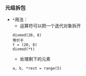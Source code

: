 ### 元组拆包* `*`用法：    * 运算符可以把一个迭代对象拆开    ```    divmod(20, 8)    等价于    t = (20, 8)    divmod(*t)    ```    * 处理剩下的元素    ```    a, b, *rest = range(5)    ```